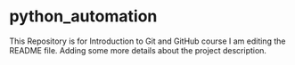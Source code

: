 # python_automation
This Repository is for Introduction to Git and GitHub course
I am editing the README file. Adding some more details about the project description.
